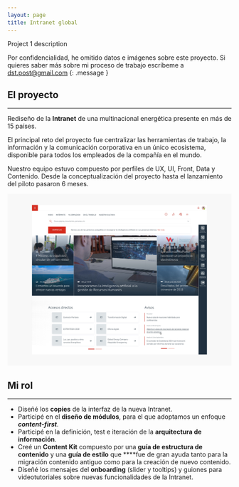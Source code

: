 ```yaml
---
layout: page
title: Intranet global
---
```


Project 1 description



Por confidencialidad, he omitido datos e imágenes sobre este proyecto. Si quieres saber más sobre mi proceso de trabajo escríbeme a dst.post@gmail.com
{: .message }



## El proyecto
------
Rediseño de la **Intranet** de una multinacional energética presente en más de 15 países. 

El principal reto del proyecto fue centralizar las herramientas de trabajo, la información y la comunicación corporativa en un único ecosistema, disponible para todos los empleados de la compañía en el mundo.

Nuestro equipo estuvo compuesto por perfiles de UX, UI, Front, Data y Contenido. Desde la conceptualización del proyecto hasta el lanzamiento del piloto pasaron 6 meses.

<a href="{{ site.baseurl }}/assets/Intranet1.jpg">
    <img 
        src="/assets/Intranet1.jpg" 
        alt="Cncient Bristlecone Pine Forest, USA"
    >
</a>

## Mi rol
------
- Diseñé los **copies** de la interfaz de la nueva Intranet.
- Participé en el **diseño de módulos**, para el que adoptamos un enfoque ***content-first**.*
- Participé en la definición, test e iteración de la **arquitectura de información**.
- Creé un **Content Kit** compuesto por una **guía de estructura de contenido** y una **guía de estilo** que ****fue de gran ayuda tanto para la migración contenido antiguo como para la creación de nuevo contenido.
- Diseñé los mensajes del **onboarding** (slider y tooltips) y guiones para videotutoriales sobre nuevas funcionalidades de la Intranet.

